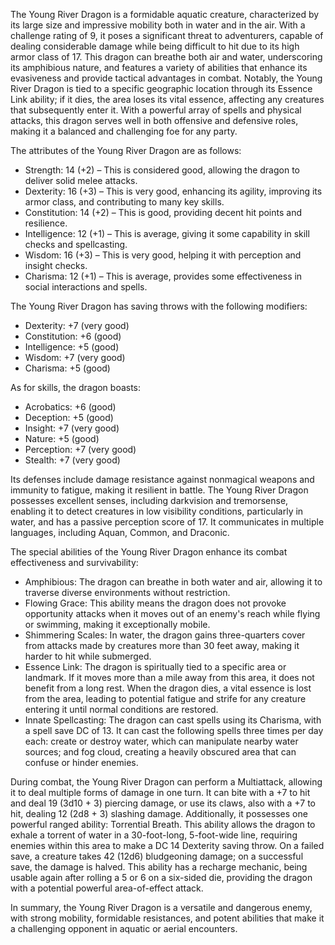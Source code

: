 The Young River Dragon is a formidable aquatic creature, characterized by its large size and impressive mobility both in water and in the air. With a challenge rating of 9, it poses a significant threat to adventurers, capable of dealing considerable damage while being difficult to hit due to its high armor class of 17. This dragon can breathe both air and water, underscoring its amphibious nature, and features a variety of abilities that enhance its evasiveness and provide tactical advantages in combat. Notably, the Young River Dragon is tied to a specific geographic location through its Essence Link ability; if it dies, the area loses its vital essence, affecting any creatures that subsequently enter it. With a powerful array of spells and physical attacks, this dragon serves well in both offensive and defensive roles, making it a balanced and challenging foe for any party.

The attributes of the Young River Dragon are as follows:
- Strength: 14 (+2) – This is considered good, allowing the dragon to deliver solid melee attacks.
- Dexterity: 16 (+3) – This is very good, enhancing its agility, improving its armor class, and contributing to many key skills.
- Constitution: 14 (+2) – This is good, providing decent hit points and resilience.
- Intelligence: 12 (+1) – This is average, giving it some capability in skill checks and spellcasting.
- Wisdom: 16 (+3) – This is very good, helping it with perception and insight checks.
- Charisma: 12 (+1) – This is average, provides some effectiveness in social interactions and spells.

The Young River Dragon has saving throws with the following modifiers:
- Dexterity: +7 (very good)
- Constitution: +6 (good)
- Intelligence: +5 (good)
- Wisdom: +7 (very good)
- Charisma: +5 (good)

As for skills, the dragon boasts:
- Acrobatics: +6 (good)
- Deception: +5 (good)
- Insight: +7 (very good)
- Nature: +5 (good)
- Perception: +7 (very good)
- Stealth: +7 (very good)

Its defenses include damage resistance against nonmagical weapons and immunity to fatigue, making it resilient in battle. The Young River Dragon possesses excellent senses, including darkvision and tremorsense, enabling it to detect creatures in low visibility conditions, particularly in water, and has a passive perception score of 17. It communicates in multiple languages, including Aquan, Common, and Draconic.

The special abilities of the Young River Dragon enhance its combat effectiveness and survivability:
- Amphibious: The dragon can breathe in both water and air, allowing it to traverse diverse environments without restriction.
- Flowing Grace: This ability means the dragon does not provoke opportunity attacks when it moves out of an enemy's reach while flying or swimming, making it exceptionally mobile.
- Shimmering Scales: In water, the dragon gains three-quarters cover from attacks made by creatures more than 30 feet away, making it harder to hit while submerged.
- Essence Link: The dragon is spiritually tied to a specific area or landmark. If it moves more than a mile away from this area, it does not benefit from a long rest. When the dragon dies, a vital essence is lost from the area, leading to potential fatigue and strife for any creature entering it until normal conditions are restored.
- Innate Spellcasting: The dragon can cast spells using its Charisma, with a spell save DC of 13. It can cast the following spells three times per day each: create or destroy water, which can manipulate nearby water sources; and fog cloud, creating a heavily obscured area that can confuse or hinder enemies.

During combat, the Young River Dragon can perform a Multiattack, allowing it to deal multiple forms of damage in one turn. It can bite with a +7 to hit and deal 19 (3d10 + 3) piercing damage, or use its claws, also with a +7 to hit, dealing 12 (2d8 + 3) slashing damage. Additionally, it possesses one powerful ranged ability: Torrential Breath. This ability allows the dragon to exhale a torrent of water in a 30-foot-long, 5-foot-wide line, requiring enemies within this area to make a DC 14 Dexterity saving throw. On a failed save, a creature takes 42 (12d6) bludgeoning damage; on a successful save, the damage is halved. This ability has a recharge mechanic, being usable again after rolling a 5 or 6 on a six-sided die, providing the dragon with a potential powerful area-of-effect attack.

In summary, the Young River Dragon is a versatile and dangerous enemy, with strong mobility, formidable resistances, and potent abilities that make it a challenging opponent in aquatic or aerial encounters.